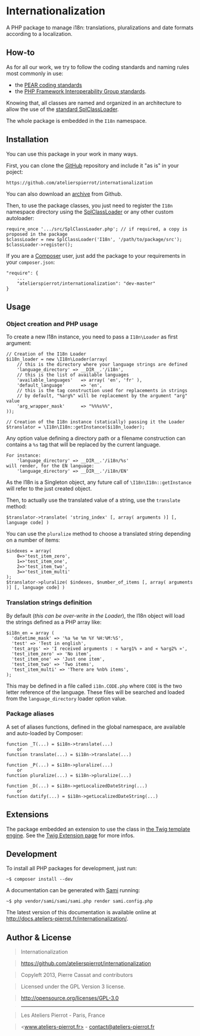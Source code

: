 Internationalization
====================

A PHP package to manage i18n: translations, pluralizations and date formats according to 
a localization.


## How-to

As for all our work, we try to follow the coding standards and naming rules most commonly in use:

-   the [PEAR coding standards](http://pear.php.net/manual/en/standards.php)
-   the [PHP Framework Interoperability Group standards](https://github.com/php-fig/fig-standards).

Knowing that, all classes are named and organized in an architecture to allow the use of the
[standard SplClassLoader](https://gist.github.com/jwage/221634).

The whole package is embedded in the `I18n` namespace.


## Installation

You can use this package in your work in many ways.

First, you can clone the [GitHub](https://github.com/atelierspierrot/internationalization) repository
and include it "as is" in your poject:

    https://github.com/atelierspierrot/internationalization

You can also download an [archive](https://github.com/atelierspierrot/internationalization/downloads)
from Github.

Then, to use the package classes, you just need to register the `I18n` namespace directory
using the [SplClassLoader](https://gist.github.com/jwage/221634) or any other custom autoloader:

    require_once '.../src/SplClassLoader.php'; // if required, a copy is proposed in the package
    $classLoader = new SplClassLoader('I18n', '/path/to/package/src');
    $classLoader->register();

If you are a [Composer](http://getcomposer.org/) user, just add the package to your requirements
in your `composer.json`:

    "require": {
        ...
        "atelierspierrot/internationalization": "dev-master"
    }

## Usage

### Object creation and PHP usage

To create a new I18n instance, you need to pass a `I18n\Loader` as first argument:

    // Creation of the I18n Loader
    $i18n_loader = new \I18n\Loader(array(
        // this is the directory where your language strings are defined
        'language_directory' => __DIR__.'/i18n',
        // this is the list of available languages
        'available_languages'   => array( 'en', 'fr' ),
        'default_language'      => 'en',
        // this is the tag construction used for replacements in strings
        // by default, "%arg%" will be replacement by the argument "arg" value
        'arg_wrapper_mask'      => "%%%s%%",
    ));

    // Creation of the I18n instance (statically) passing it the Loader
    $translator = \I18n\I18n::getInstance($i18n_loader);

Any option value defining a directory path or a filename construction can contains a `%s`
tag that will be replaced by the current language.

    For instance:
        'language_directory' => __DIR__.'/i18n/%s'
    will render, for the EN language:
        'language_directory' => __DIR__.'/i18n/EN'

As the I18n is a Singleton object, any future call of `\I18n\I18n::getInstance` will refer
to the just created object.

Then, to actually use the translated value of a string, use the `translate` method:

    $translator->translate( 'string_index' [, array( arguments )] [, language code] )

You can use the `pluralize` method to choose a translated string depending on a number of items:

    $indexes = array(
        0=>'test_item_zero',
        1=>'test_item_one',
        2=>'test_item_two',
        3=>'test_item_multi'
    );
    $translator->pluralize( $indexes, $number_of_items [, array( arguments )] [, language code] )

### Translation strings definition

By default (*this can be over-write in the Loader*), the I18n object will load the strings
defined as a PHP array like:

    $i18n_en = array (
      'datetime_mask' => '%a %e %m %Y %H:%M:%S',
      'test' => 'Test in english',
      'test_args' => 'I received arguments : « %arg1% » and « %arg2% »',
      'test_item_zero' => 'No item',
      'test_item_one' => 'Just one item',
      'test_item_two' => 'Two items',
      'test_item_multi' => 'There are %nb% items',
    );

This may be defined in a file called `i18n.CODE.php` where `CODE` is the two letter reference
of the language. These files will be searched and loaded from the `language_directory` loader
option value.

### Package aliases

A set of aliases functions, defined in the global namespace, are available and auto-loaded
by Composer:

    function _T(...) = $i18n->translate(...)
        or
    function translate(...) = $i18n->translate(...)

    function _P(...) = $i18n->pluralize(...)
        or
    function pluralize(...) = $i18n->pluralize(...)

    function _D(...) = $i18n->getLocalizedDateString(...)
        or
    function datify(...) = $i18n->getLocalizedDateString(...)


## Extensions

The package embedded an extension to use the class in [the Twig template engine](http://twig.sensiolabs.org/).
See the [Twig Extension page](TwigExtension.md) for more infos.


## Development

To install all PHP packages for development, just run:

    ~$ composer install --dev

A documentation can be generated with [Sami](https://github.com/fabpot/Sami) running:

    ~$ php vendor/sami/sami/sami.php render sami.config.php

The latest version of this documentation is available online at <http://docs.ateliers-pierrot.fr/internationalization/>.


## Author & License

>    Internationalization

>    https://github.com/atelierspierrot/internationalization

>    Copyleft 2013, Pierre Cassat and contributors

>    Licensed under the GPL Version 3 license.

>    http://opensource.org/licenses/GPL-3.0

>    ----

>    Les Ateliers Pierrot - Paris, France

>    <www.ateliers-pierrot.fr> - <contact@ateliers-pierrot.fr>
